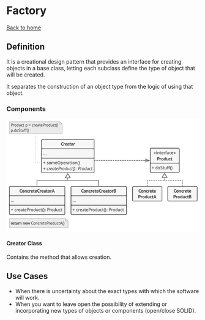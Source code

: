 # Factory

[Back to home](./../../../../README.md)

## Definition

It is a creational design pattern that provides an interface for creating objects in a base class, letting each subclass define the type of object that will be created.

It separates the construction of an object type from the logic of using that object.

### Components

![Design Pattern Adapter](./../../../../assets/images/dodumentation/design-pattern-factory.png)

#### Creator Class

Contains the method that allows creation.

## Use Cases

- When there is uncertainty about the exact types with which the software will work.
- When you want to leave open the possibility of extending or incorporating new types of objects or components (open/close SOLID).
